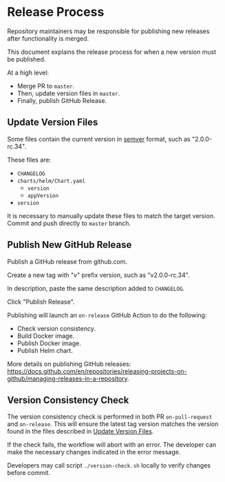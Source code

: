 # Release Process
Repository maintainers may be responsible for publishing new releases after
functionality is merged.

This document explains the release process for when a new version must be
published.

At a high level:
* Merge PR to `master`.
* Then, update version files in `master`.
* Finally, publish GitHub Release.

## Update Version Files
Some files contain the current version in [semver](https://semver.org/) format,
such as "2.0.0-rc.34".

These files are:
* `CHANGELOG`
* `charts/helm/Chart.yaml`
   * `version`
   * `appVersion`
* `version`

It is necessary to manually update these files to match the target version.
Commit and push directly to `master` branch.

## Publish New GitHub Release
Publish a GitHub release from github.com.

Create a new tag with "v" prefix version, such as "v2.0.0-rc.34".

In description, paste the same description added to `CHANGELOG`.

Click "Publish Release".

Publishing will launch an `on-release` GitHub Action to do the following:
* Check version consistency.
* Build Docker image.
* Publish Docker image.
* Publish Helm chart.

More details on publishing GitHub releases:
https://docs.github.com/en/repositories/releasing-projects-on-github/managing-releases-in-a-repository.

## Version Consistency Check
The version consistency check is performed in both PR `on-pull-request` and
`on-release`.  This will ensure the latest tag version matches the version
found in the files described in [Update Version Files](#update-version-files).

If the check fails, the workflow will abort with an error.  The developer can
make the necessary changes indicated in the error message.

Developers may call script `./version-check.sh` locally to verify changes
before commit.
